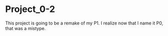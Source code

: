 # Project_0-2
This project is going to be a remake of my P1. I realize now that I name it P0, that was a mistype.
